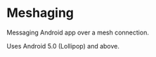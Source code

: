 # Meshaging
Messaging Android app over a mesh connection.  

Uses Android 5.0 (Lollipop) and above.
